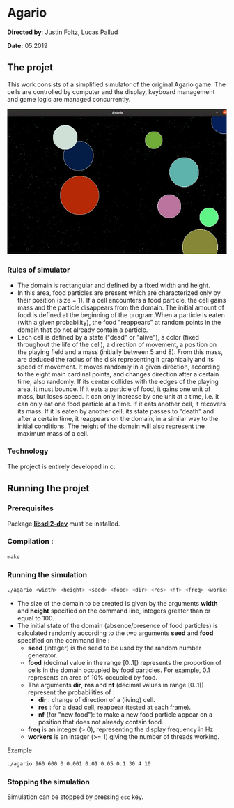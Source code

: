 # Agario

**Directed by**: Justin Foltz, Lucas Pallud

**Date:** 05.2019

## The projet

This work consists of a simplified simulator of the original Agario game. The cells are controlled by computer and the display, keyboard management and game logic are managed concurrently.

![](./img/simulator.jpg)

### Rules of simulator

- The domain is rectangular and defined by a fixed width and height.
- In this area, food particles are present which are characterized only by their position (size = 1). If a cell encounters a food particle, the cell gains mass and the particle disappears from the domain. The initial amount of food is defined at the beginning of the program.When a particle is eaten (with a given probability), the food "reappears" at random points in the domain that do not already contain a particle.
- Each cell is defined by a state ("dead" or "alive"), a color (fixed throughout the life of the cell), a direction of movement, a position on the playing field and a mass (initially between 5 and 8). From this mass, are deduced the radius of the disk representing it graphically and its speed of movement. It moves randomly in a given direction, according to the eight main cardinal points, and changes direction after a certain time, also randomly. If its center collides with the edges of the playing area, it must bounce. If it eats a particle of food, it gains one unit of mass, but loses speed. It can only increase by one unit at a time, i.e. it can only eat one food particle at a time. If it eats another cell, it recovers its mass. If it is eaten by another cell, its state passes to "death" and after a certain time, it reappears on the domain, in a similar way to the initial conditions. The height of the domain will also represent the maximum mass of a cell.

### Technology

The project is entirely developed in c.

## Running the projet

### Prerequisites

Package **[libsdl2-dev](apt://libsdl2-dev)** must be installed.

### Compilation :

```makefile
make
```

### Running the simulation

```bash
./agario <width> <height> <seed> <food> <dir> <res> <nf> <freq> <workers> <cells>
```

- The size of the domain to be created is given by the arguments **width** and **height** specified on the command line, integers greater than or equal to 100.
- The initial state of the domain (absence/presence of food particles) is calculated randomly according to the two arguments **seed** and **food** specified on the command line :
  - **seed** (integer) is the seed to be used by the random number generator.
  - **food** (decimal value in the range [0..1[) represents the proportion of cells in the domain occupied by food particles. For example, 0.1 represents an area of 10% occupied by food.
  - The arguments **dir**, **res** and **nf** (decimal values in range [0..1[) represent the probabilities of :
    - **dir** : change of direction of a (living) cell.
    - **res** : for a dead cell, reappear (tested at each frame).
    - **nf** (for "new food"): to make a new food particle appear on a position that does not already contain food.
  - **freq** is an integer (> 0), representing the display frequency in Hz.
  - **workers** is an integer (>= 1) giving the number of threads working.

 Exemple

```bash
./agario 960 600 0 0.001 0.01 0.05 0.1 30 4 10
```

### Stopping the simulation

Simulation can be stopped by pressing `esc` key.
